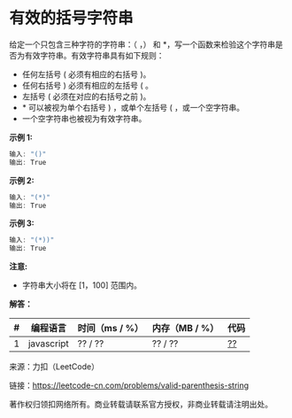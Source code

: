 # 有效的括号字符串

给定一个只包含三种字符的字符串：（ ，） 和 *，写一个函数来检验这个字符串是否为有效字符串。有效字符串具有如下规则：

- 任何左括号 ( 必须有相应的右括号 )。
- 任何右括号 ) 必须有相应的左括号 ( 。
- 左括号 ( 必须在对应的右括号之前 )。
- * 可以被视为单个右括号 ) ，或单个左括号 ( ，或一个空字符串。
- 一个空字符串也被视为有效字符串。

**示例 1:**

``` javascript
输入: "()"
输出: True
```

**示例 2:**

``` javascript
输入: "(*)"
输出: True
```

**示例 3:**

``` javascript
输入: "(*))"
输出: True
```

**注意:**

- 字符串大小将在 [1，100] 范围内。

**解答：**

**#**|**编程语言**|**时间（ms / %）**|**内存（MB / %）**|**代码**
--|--|--|--|--
1|javascript|?? / ??|?? / ??|[??](./javascript/ac_v1.js)

来源：力扣（LeetCode）

链接：https://leetcode-cn.com/problems/valid-parenthesis-string

著作权归领扣网络所有。商业转载请联系官方授权，非商业转载请注明出处。
